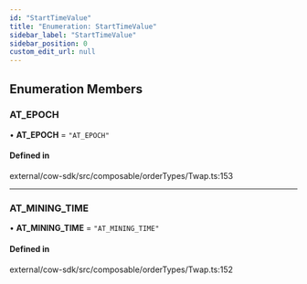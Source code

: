 ```yaml
---
id: "StartTimeValue"
title: "Enumeration: StartTimeValue"
sidebar_label: "StartTimeValue"
sidebar_position: 0
custom_edit_url: null
---
```


## Enumeration Members

### AT\_EPOCH

• **AT\_EPOCH** = ``"AT_EPOCH"``

#### Defined in

external/cow-sdk/src/composable/orderTypes/Twap.ts:153

___

### AT\_MINING\_TIME

• **AT\_MINING\_TIME** = ``"AT_MINING_TIME"``

#### Defined in

external/cow-sdk/src/composable/orderTypes/Twap.ts:152
